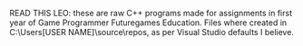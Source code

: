 READ THIS LEO: these are raw C++ programs made for assignments in first year of Game Programmer Futuregames Education.
Files where created in C:\Users\[USER NAME]\source\repos, as per Visual Studio defaults I believe.
